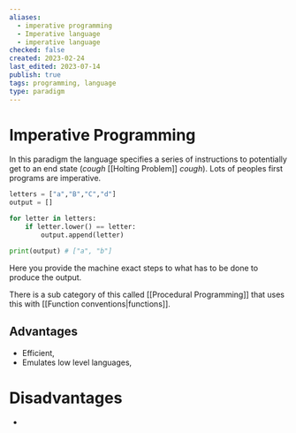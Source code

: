 ```yaml
---
aliases:
  - imperative programming
  - Imperative language
  - imperative language
checked: false
created: 2023-02-24
last_edited: 2023-07-14
publish: true
tags: programming, language
type: paradigm
---
```

# Imperative Programming

In this paradigm the language specifies a series of instructions to potentially get to an end state (*cough* [[Holting Problem]] *cough*). Lots of peoples first programs are imperative.

```python
letters = ["a","B","C","d"]
output = []

for letter in letters:
	if letter.lower() == letter:
		output.append(letter)

print(output) # ["a", "b"]
```

Here you provide the machine exact steps to what has to be done to produce the output.

There is a sub category of this called [[Procedural Programming]] that uses this with [[Function conventions|functions]].

## Advantages

- Efficient,
- Emulates low level languages,

# Disadvantages

-
